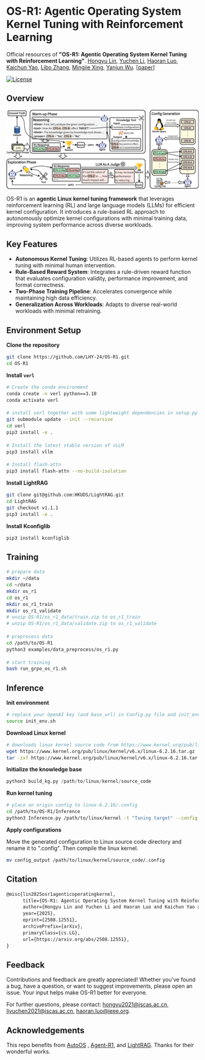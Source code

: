 # OS-R1: Agentic Operating System Kernel Tuning with Reinforcement Learning  

Official resources of **"OS-R1: Agentic Operating System Kernel Tuning with Reinforcement Learning"**. [Hongyu Lin](https://arxiv.org/search/cs?searchtype=author&query=Lin,+H), [Yuchen Li](https://arxiv.org/search/cs?searchtype=author&query=Li,+Y), [Haoran Luo](https://arxiv.org/search/cs?searchtype=author&query=Luo,+H), [Kaichun Yao](https://arxiv.org/search/cs?searchtype=author&query=Yao,+K), [Libo Zhang](https://arxiv.org/search/cs?searchtype=author&query=Zhang,+L), [Mingjie Xing](https://arxiv.org/search/cs?searchtype=author&query=Xing,+M), [Yanjun Wu](https://arxiv.org/search/cs?searchtype=author&query=Wu,+Y). [[paper](https://arxiv.org/abs/2503.09663)]

[![License](https://img.shields.io/badge/License-Apache%202.0-blue.svg)](https://opensource.org/licenses/Apache-2.0)

## Overview

![Framework](./figs/Framework.png)

OS-R1 is an **agentic Linux kernel tuning framework** that leverages reinforcement learning (RL) and large language models (LLMs) for efficient kernel configuration. It introduces a rule-based RL approach to autonomously optimize kernel configurations with minimal training data, improving system performance across diverse workloads.

## Key Features

- **Autonomous Kernel Tuning**: Utilizes RL-based agents to perform kernel tuning with minimal human intervention.
- **Rule-Based Reward System**: Integrates a rule-driven reward function that evaluates configuration validity, performance improvement, and format correctness.
- **Two-Phase Training Pipeline**: Accelerates convergence while maintaining high data efficiency.
- **Generalization Across Workloads**: Adapts to diverse real-world workloads with minimal retraining.

## Environment Setup

**Clone the repository**

```bash
git clone https://github.com/LHY-24/OS-R1.git
cd OS-R1
```

**Install `verl`**

```bash
# Create the conda environment
conda create -n verl python==3.10
conda activate verl

# install verl together with some lightweight dependencies in setup.py
git submodule update --init --recursive
cd verl
pip3 install -e .

# Install the latest stable version of vLLM
pip3 install vllm

# Install flash-attn
pip3 install flash-attn --no-build-isolation
```

**Install LightRAG**

```bash
git clone git@github.com:HKUDS/LightRAG.git
cd LightRAG
git checkout v1.1.1
pip3 install -e .
```

**Install Kconfiglib**

```bash
pip3 install kconfiglib
```

## Training

```bash
# prepare data
mkdir ~/data
cd ~/data
mkdir os_r1
cd os_r1
mkdir os_r1_train
mkdir os_r1_validate
# unzip OS-R1/os_r1_data/train.zip to os_r1_train
# unzip OS-R1/os_r1_data/validate.zip to os_r1_validate

# preprocess data
cd /path/to/OS-R1
python3 examples/data_preprocess/os_r1.py

# start training
bash run_grpo_os_r1.sh
```

## Inference

**Init environment**

```bash
# replace your OpenAI key (and base_url) in Config.py file and init_env.sh
source init_env.sh
```

**Download Linux kernel**

```bash
# downloads linux kernel source code from https://www.kernel.org/pub/linux/kernel/. Use v6.2.16 as an example.
wget https://www.kernel.org/pub/linux/kernel/v6.x/linux-6.2.16.tar.gz
tar -zxf https://www.kernel.org/pub/linux/kernel/v6.x/linux-6.2.16.tar.gz
```

**Initialize the knowledge base**

```python
python3 build_kg.py /path/to/linux/kernel/source_code
```

**Run kernel tuning**

```bash
# place an origin config to linux-6.2.16/.config
cd /path/to/OS-R1/Inference
python3 Inference.py /path/to/linux/kernel -t "Tuning target" --config-path "/path/to/OS-R1/agent_r1/src/config" --config-name "agent_trainer_inference"
```

**Apply configurations**

Move the generated configuration to Linux source code directory and rename it to ".config". Then compile the linux kernel.
```bash
mv config_output /path/to/linux/kernel/source_code/.config
```

## Citation

```tex
@misc{lin2025osr1agenticoperatingkernel,
      title={OS-R1: Agentic Operating System Kernel Tuning with Reinforcement Learning}, 
      author={Hongyu Lin and Yuchen Li and Haoran Luo and Kaichun Yao and Libo Zhang and Mingjie Xing and Yanjun Wu},
      year={2025},
      eprint={2508.12551},
      archivePrefix={arXiv},
      primaryClass={cs.LG},
      url={https://arxiv.org/abs/2508.12551}, 
}
```

## Feedback

Contributions and feedback are greatly appreciated! Whether you've found a bug, have a question, or want to suggest improvements, please open an issue. Your input helps make OS-R1 better for everyone.

For further questions, please contact: hongyu2021@iscas.ac.cn, liyuchen2021@iscas.ac.cn, [haoran.luo@ieee.org](mailto:haoran.luo@ieee.org).

## Acknowledgements

This repo benefits from [AutoOS](https://github.com/xuewuyinhe/AutoOS) , [Agent-R1](https://github.com/0russwest0/Agent-R1/tree/main), and [LightRAG](https://github.com/HKUDS/LightRAG). Thanks for their wonderful works.  
